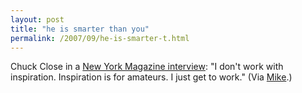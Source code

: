 ```yaml
---
layout: post
title: "he is smarter than you"
permalink: /2007/09/he-is-smarter-t.html
---
```


Chuck Close in a [New York Magazine interview](http://nymag.com/daily/entertainment/2007/09/chuck_close_at_his_gala_party.html): "I don't work with inspiration. Inspiration is for amateurs. I just get to work." (Via [Mike](http://weblog.muledesign.com/2007/09/chuck_close_is_smarter_than_yo.php).)